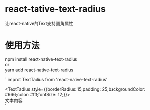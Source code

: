 # react-tative-text-radius
让react-native的Text支持圆角属性
# 使用方法
npm install react-native-text-radius    
or    
yarn add react-native-text-radius    

`
improt TextTadius from 'react-native-text-radius'    

<TextTadius style={{borderRadius: 15,padding: 25;backgroundColor: #666;color: #fff;fontSize: 12;}}>    
  文本内容    
</TextTadius>
`